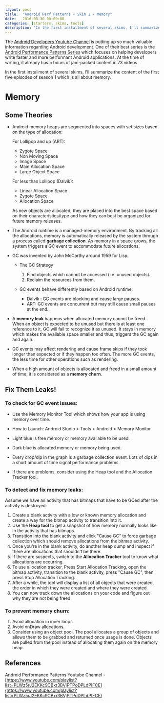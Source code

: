 ```yaml
---
layout: post
title:  "Android Perf Patterns - Skim 1 - Memory"
date:   2016-03-30 00:00:00
categories: [starters, skims, tools]
description: "In the first installment of several skims, I'll summarize the content of the first five episodes of season 1 which is all about memory."
---
```


The [Android Developers Youtube Channel](https://www.youtube.com/user/androiddevelopers) is putting up so much valuable information regarding Android development. One of their best series is the [Android Performance Patterns Series](https://www.youtube.com/playlist?list=PLWz5rJ2EKKc9CBxr3BVjPTPoDPLdPIFCE) which focuses on helping developers write faster and more performant Android applications. At the time of writing, it already has 5 hours of jam-packed content in 73 videos.

In the first installment of several skims, I'll summarize the content of the first five episodes of season 1 which is all about memory.

# Memory

## Some Theories

- Android memory heaps are segmented into spaces with set sizes based on the type of allocation:

  For Lollipop and up (ART):

  - Zygote Space
  - Non Moving Space
  - Image Space
  - Main Allocation Space
  - Large Object Space

  For less than Lollipop (Dalvik):

  - Linear Allocation Space
  - Zygote Space
  - Allocation Space

  As new objects are allocated, they are placed into the best space based on their characteristics/type and how they can best be organized for future memory releases.

- The Android runtime is a managed-memory environment. By tracking all the allocations, memory is automatically released by the system through a process called **garbage collection**. As memory in a space grows, the system triggers a GC event to accommodate future allocations.

- GC was invented by John McCarthy around 1959 for Lisp.

  - The GC Strategy

    1. Find objects which cannot be accessed (i.e. unused objects).
    2. Reclaim the resources from them.

  - GC events behave differently based on Android runtime:

    - Dalvik : GC events are blocking and cause large pauses.
    - ART: GC events are concurrent but may still cause small pauses at the end.

- A **memory leak** happens when allocated memory cannot be freed.
When an object is expected to be unused but there is at least one reference to it, GC will fail to recognize it as unused. It stays in memory which makes the available space smaller and thus, triggers the GC again and again.

- GC events may affect rendering and cause frame skips if they took longer than expected or if they happen too often. The more GC events, the less time for other operations such as rendering.

- When a high amount of objects is allocated and freed in a small amount of time, it is considered as a **memory churn**.

## Fix Them Leaks!

### To check for GC event issues:

  - Use the Memory Monitor Tool which shows how your app is using memory over time.

  - How to Launch: Android Studio > Tools > Android > Memory Monitor

  - Light blue is free memory or memory available to be used.

  - Dark blue is allocated memory or memory being used.

  - Every drop/dip in the graph is a garbage collection event. Lots of dips in a short amount of time signal performance problems.

  - If there are problems, consider using the Heap tool and the Allocation Tracker tool.


### To detect and fix memory leaks:

  Assume we have an activity that has bitmaps that have to be GCed after the activity is destroyed:

  1. Create a blank activity with a low or known memory allocation and create a way for the bitmap activity to transition into it.
  2. Use the **Heap tool** to get a snapshot of how memory normally looks like in the activity that has bitmaps.
  3. Transition into the blank activity and click "Cause GC" to force garbage collection which should remove allocations from the bitmap activity.
  4. Once you're in the blank activity, do another heap dump and inspect if there are allocations that shouldn't be there.
  5. If there are suspects, switch to the **Allocation Tracker** tool to know what allocations are occurring.
  6. To use allocation tracker, Press Start Allocation Tracking, open the bitmap activity, transition to the blank activity, press "Cause GC", then press Stop Allocation Tracking.
  7. After a while, the tool will display a list of all objects that were created, the order in which they were created and where they were created.
  8. You can now track down the allocations on your code and figure out why they are not being freed.

### To prevent memory churn:

  1. Avoid allocation in inner loops.
  2. Avoid onDraw allocations.
  3. Consider using an object pool. The pool allocates a group of objects and allows them to be grabbed and returned once usage is done. Objects are pulled from the pool instead of allocating them again on the memory heap.

## References
Android Performance Patterns Youtube Channel - [https://www.youtube.com/playlist?list=PLWz5rJ2EKKc9CBxr3BVjPTPoDPLdPIFCE](https://www.youtube.com/playlist?list=PLWz5rJ2EKKc9CBxr3BVjPTPoDPLdPIFCE)
